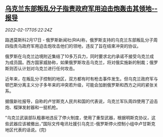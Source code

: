 <!--1645075863000-->
[乌克兰东部叛乱分子指责政府军用迫击炮轰击其领地--报导](https://cn.reuters.com/article/ukraine-rebels-mortar-attacks-0217-idCNKBS2KM0D1)
------

<div><i>2022-02-17T05:22:24Z</i></div><p>路透莫斯科2月17日 - 俄罗斯新闻社(RIA)称，俄罗斯支持的乌克兰东部叛乱分子周四指责乌政府军用迫击炮攻击他们的领地，违反了旨在结束冲突的协议。</p><p>俄罗斯在乌克兰边境附近集结了10多万兵力，同时要求北约承诺不接受乌克兰成为成员国。西方国家威胁称，如果俄罗斯攻击乌克兰，将对俄实施新的制裁；俄罗斯则否认计划对乌克兰进行任何攻击。</p><p>近年来，在叛乱分子控制的地区，双方都有时有枪击事件发生。但乌克兰政府军与顿巴斯分离主义分子多年来的冲突若升级，可能会加剧俄罗斯和西方之间的紧张关系。</p><p>据俄新社报导，自称的卢甘斯克人民共和国的代表说，乌克兰军队周四使用了迫击炮、榴弹发射器和一挺机枪。</p><p>“乌克兰武装部队粗暴地违反了停火制度，使用了重型武器，根据明斯克协议，这些武器应该被撤出，”国际文传电讯社援引乌克兰-俄罗斯停火控制小组中卢甘斯克地区代表的话说。(完)</p>
